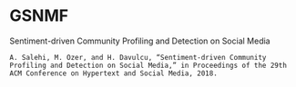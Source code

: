 # GSNMF
Sentiment-driven Community Profiling and Detection on Social Media

```
A. Salehi, M. Ozer, and H. Davulcu, “Sentiment-driven Community Profiling and Detection on Social Media,” in Proceedings of the 29th ACM Conference on Hypertext and Social Media, 2018.
```
